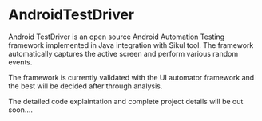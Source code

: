 # AndroidTestDriver
Android TestDriver is an open source Android Automation Testing framework implemented in Java integration with Sikul tool. The framework automatically captures the active screen and perform various random events.

The framework is currently validated with the UI automator framework and the best will be decided after through analysis.

The detailed code explaintation and complete project details will be out soon....
